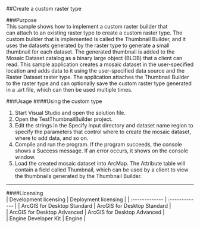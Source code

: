 ##Create a custom raster type

###Purpose  
This sample shows how to implement a custom raster builder that can attach to an existing raster type to create a custom raster type. The custom builder that is implemented is called the Thumbnail Builder, and it uses the datasets generated by the raster type to generate a small thumbnail for each dataset. The generated thumbnail is added to the Mosaic Dataset catalog as a binary large object (BLOB) that a client can read. This sample application creates a mosaic dataset in the user-specified location and adds data to it using the user-specified data source and the Raster Dataset raster type. The application attaches the Thumbnail Builder to the raster type and can optionally save the custom raster type generated in a .art file, which can then be used multiple times.  


###Usage
####Using the custom type  
1. Start Visual Studio and open the solution file.  
1. Open the TestThumbnailBuilder project.  
1. Edit the strings in the Specify input directory and dataset name region to specify the parameters that control where to create the mosaic dataset, where to add data, and so on.  
1. Compile and run the program. If the program succeeds, the console shows a Success message. If an error occurs, it shows on the console window.  
1. Load the created mosaic dataset into ArcMap. The Attribute table will contain a field called Thumbnail, which can be used by a client to view the thumbnails generated by the Thumbnail Builder.  









---------------------------------

####Licensing  
| Development licensing | Deployment licensing | 
| :------------- | :------------- | 
| ArcGIS for Desktop Standard | ArcGIS for Desktop Standard |  
| ArcGIS for Desktop Advanced | ArcGIS for Desktop Advanced |  
| Engine Developer Kit | Engine |  


